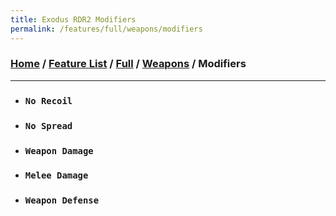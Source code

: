 ```yaml
---
title: Exodus RDR2 Modifiers
permalink: /features/full/weapons/modifiers
---
```

### [Home](/) / [Feature List](/features) / [Full](/features/full) / [Weapons](/features/full/weapons) / Modifiers
---
- ### `No Recoil`
- ### `No Spread`
- ### `Weapon Damage`
- ### `Melee Damage`
- ### `Weapon Defense`
